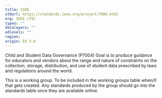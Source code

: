 ```yaml
---
title: CSDG
stdurl: https://standards.ieee.org/project/7004.html
org: IEEE LTSC
types: ""
datalayers: ""
edlevels: ""
region:
origin: Ed 3.0
---
```

Child and Student Data Governance (P7004)  Goal is to produce guidance for educators and vendors about the range and nature of constraints on the collection, storage, distribution, and use of student data prescribed by laws and regulations around the world.

This is a working group. To be included in the working groups table when/if that gets created. Any standards produced by the group should go into the standards table once they are available online.

